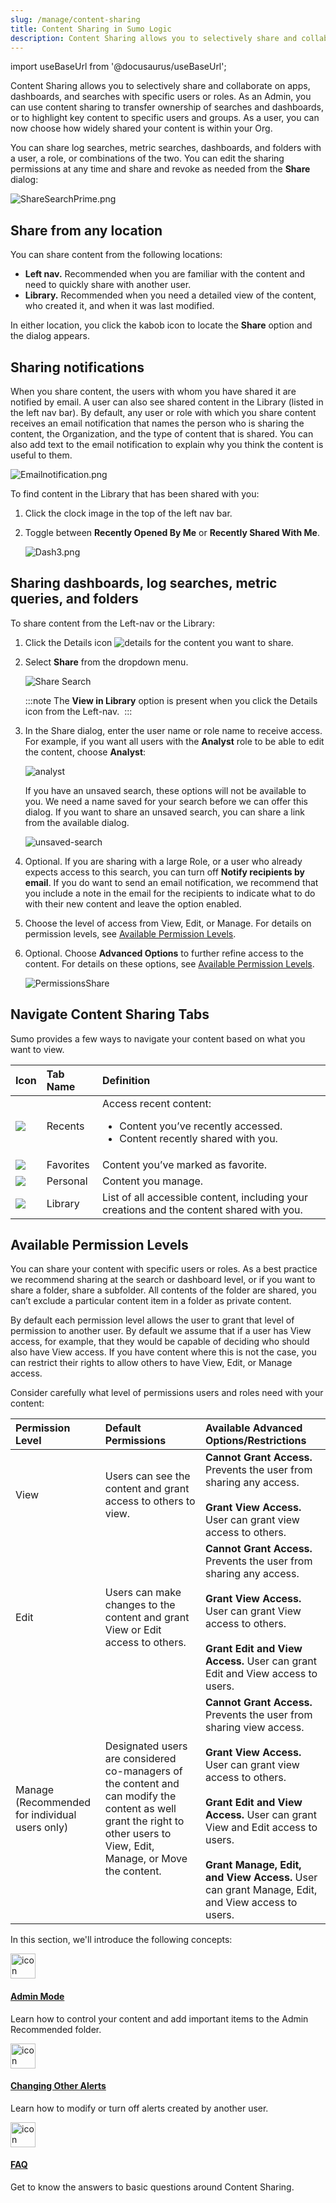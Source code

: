 ```yaml
---
slug: /manage/content-sharing
title: Content Sharing in Sumo Logic
description: Content Sharing allows you to selectively share and collaborate on apps, dashboards, and searches with specific users or roles.
---
```


import useBaseUrl from '@docusaurus/useBaseUrl';

Content Sharing allows you to selectively share and collaborate on apps, dashboards, and searches with specific users or roles. As an Admin, you can use content sharing to transfer ownership of searches and dashboards, or to highlight key content to specific users and groups. As a user, you can now choose how widely shared your content is within your Org.

You can share log searches, metric searches, dashboards, and folders with a user, a role, or combinations of the two. You can edit the sharing permissions at any time and share and revoke as needed from the **Share** dialog:  

![ShareSearchPrime.png](/img/content-sharing/ShareSearchPrime.png)

## Share from any location

You can share content from the following locations:

* **Left nav.** Recommended when you are familiar with the content and need to quickly share with another user.
* **Library.** Recommended when you need a detailed view of the content, who created it, and when it was last modified.

In either location, you click the kabob icon to locate the **Share** option and the dialog appears.

## Sharing notifications

When you share content, the users with whom you have shared it are notified by email. A user can also see shared content in the Library (listed in the left nav bar). By default, any user or role with which you share content receives an email notification that names the person who is sharing the content, the Organization, and the type of content that is shared. You can also add text to the email notification to explain why you think the content is useful to them.

![Emailnotification.png](/img/content-sharing/Emailnotification.png)

To find content in the Library that has been shared with you:

1. Click the clock image in the top of the left nav bar.
1. Toggle between **Recently Opened By Me** or **Recently Shared With Me**.   

    ![Dash3.png](/img/content-sharing/Dash3.png)

## Sharing dashboards, log searches, metric queries, and folders

To share content from the Left-nav or the Library:

1. Click the Details icon ![details](/img/content-sharing/details.png) for the content you want to share.
1. Select **Share** from the dropdown menu.

    ![Share Search](/img/content-sharing/share-search.png)

    :::note
    The **View in Library** option is present when you click the Details icon from the Left-nav. 
    :::

1. In the Share dialog, enter the user name or role name to receive access. For example, if you want all users with the **Analyst** role to be able to edit the content, choose **Analyst**:    

    ![analyst](/img/content-sharing/analyst.png)

    If you have an unsaved search, these options will not be available to you. We need a name saved for your search before we can offer this dialog. If you want to share an unsaved search, you can share a link from the available dialog.   

    ![unsaved-search](/img/content-sharing/unsaved-search.png)
1. Optional. If you are sharing with a large Role, or a user who already expects access to this search, you can turn off **Notify recipients by email**. If you do want to send an email notification, we recommend that you include a note in the email for the recipients to indicate what to do with their new content and leave the option enabled.
1. Choose the level of access from View, Edit, or Manage. For details on permission levels, see [Available Permission Levels](#available-permission-levels).
1. Optional. Choose **Advanced Options** to further refine access to the content. For details on these options, see [Available Permission Levels](#available-permission-levels).

    ![PermissionsShare](/img/content-sharing/PermissionsShare.png)

## Navigate Content Sharing Tabs

Sumo provides a few ways to navigate your content based on what you want to view.

| Icon | Tab Name | Definition |
| :-- | :-- | :-- |
| ![](/img/content-sharing/icon-recents.png) | Recents | Access recent content:<ul><li>Content you’ve recently accessed.</li><li>Content recently shared with you.</li></ul> |
| ![](/img/content-sharing/icon-favorites.png) | Favorites | Content you’ve marked as favorite. |
| ![](/img/content-sharing/icon-personal.png) | Personal | Content you manage. |
| ![](/img/content-sharing/icon-library.png) | Library | List of all accessible content, including your creations and the content shared with you. |

## Available Permission Levels

You can share your content with specific users or roles. As a best practice we recommend sharing at the search or dashboard level, or if you want to share a folder, share a subfolder. All contents of the folder are shared, you can’t exclude a particular content item in a folder as private content.

By default each permission level allows the user to grant that level of permission to another user. By default we assume that if a user has View access, for example, that they would be capable of deciding who should also have View access. If you have content where this is not the case, you can restrict their rights to allow others to have View, Edit, or Manage access.

Consider carefully what level of permissions users and roles need with
your content:

| Permission Level | Default Permissions | Available Advanced Options/Restrictions |
| :-- | :-- | :-- |
| View | Users can see the content and grant access to others to view. | **Cannot Grant Access.** Prevents the user from sharing any access.<br/><br/>**Grant View Access.** User can grant view access to others. |
| Edit | Users can make changes to the content and grant View or Edit access to others. | **Cannot Grant Access.** Prevents the user from sharing any access.<br/><br/>**Grant View Access.** User can grant View access to others.<br/><br/>**Grant Edit and View Access.** User can grant Edit and View access to users. |
| Manage<br/>(Recommended for individual users only) | Designated users are considered co-managers of the content and can modify the content as well grant the right to other users to View, Edit, Manage, or Move the content. | **Cannot Grant Access.** Prevents the user from sharing view access.<br/><br/>**Grant View Access.** User can grant view access to others.<br/><br/>**Grant Edit and View Access.** User can grant View and Edit access to users.<br/><br/>**Grant Manage, Edit, and View Access.** User can grant Manage, Edit, and View access to users. |


In this section, we'll introduce the following concepts:

<div className="box-wrapper" markdown="1">
<div className="box smallbox1 card">
  <div className="container">
  <a href="/docs/manage/content-sharing/admin-mode"><img src={useBaseUrl('img/content-sharing/admin.png')} alt="icon" width="40"/><h4>Admin Mode</h4></a>
  <p>Learn how to control your content and add important items to the Admin Recommended folder.</p>
  </div>
</div>
<div className="box smallbox2 card">
  <div className="container">
  <a href="/docs/manage/content-sharing/changing-alerts"><img src={useBaseUrl('img/content-sharing/admin.png')} alt="icon" width="40"/><h4>Changing Other Alerts</h4></a>
  <p>Learn how to modify or turn off alerts created by another user.</p>
  </div>
</div>
<div className="box smallbox3 card">
  <div className="container">
  <a href="/docs/manage/content-sharing/content-sharing-faq"><img src={useBaseUrl('img/content-sharing/admin.png')} alt="icon" width="40"/><h4>FAQ</h4></a>
  <p>Get to know the answers to basic questions around Content Sharing.</p>
  </div>
</div>
</div>
